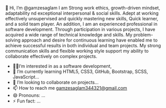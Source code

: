 
👋 Hi, I’m @gamzesaglam
I am Strong work ethics, growth-driven mindset, adaptability nd exceptional interpersonal & social skills. Adept at working effectively unsupervised and quickly mastering new skills, Quick learner, and a solid team player. An addition, I am an experienced professional in software development. Through participation in various projects, I have acquired a wide range of technical knowledge and skills. My problem-solving approach and desire for continuous learning have enabled me to achieve successful results in both individual and team projects. My strong communication skills and flexible working style support my ability to collaborate effectively on complex projects.
- 📌📌I’m interested in as a software development,
- 🌱 I’m currently learning HTML5, CSS3, GitHub, Bootstrap, SCSS, JavaScript...
- 💞️ I’m looking to collaborate on projects...
- 📫 How to reach me gamzesaglam344321@gmail.com
- 😄 Pronouns: ...
- ⚡ Fun fact: ...
